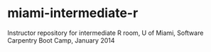 miami-intermediate-r
====================

Instructor repository for intermediate R room, U of Miami, Software Carpentry Boot Camp, January 2014
